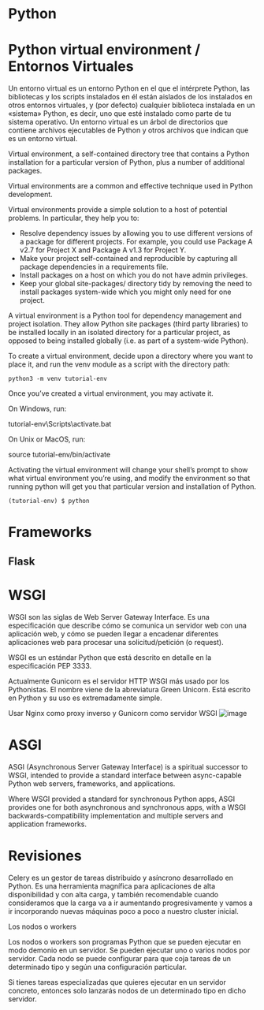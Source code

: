 # Python


# Python virtual environment / Entornos Virtuales



Un entorno virtual es un entorno Python en el que el intérprete Python, las bibliotecas y los scripts instalados en él están aislados de los instalados en otros entornos virtuales, y (por defecto) cualquier biblioteca instalada en un «sistema» Python, es decir, uno que esté instalado como parte de tu sistema operativo.
Un entorno virtual es un árbol de directorios que contiene archivos ejecutables de Python y otros archivos que indican que es un entorno virtual.


 Virtual environment, a self-contained directory tree that contains a Python installation for a particular version of Python, plus a number of additional packages.
 
 Virtual environments are a common and effective technique used in Python development. 
 
 Virtual environments provide a simple solution to a host of potential problems. In particular, they help you to:

- Resolve dependency issues by allowing you to use different versions of a package for different projects. For example, you could use Package A v2.7 for Project X and Package A v1.3 for Project Y.
- Make your project self-contained and reproducible by capturing all package dependencies in a requirements file.
- Install packages on a host on which you do not have admin privileges.
- Keep your global site-packages/ directory tidy by removing the need to install packages system-wide which you might only need for one project.
	

A virtual environment is a Python tool for dependency management and project isolation. They allow Python site packages (third party libraries) to be installed locally in an isolated directory for a particular project, as opposed to being installed globally (i.e. as part of a system-wide Python).

To create a virtual environment, decide upon a directory where you want to place it, and run the venv module as a script with the directory path:

```
python3 -m venv tutorial-env
```


Once you’ve created a virtual environment, you may activate it.

On Windows, run:

tutorial-env\Scripts\activate.bat

On Unix or MacOS, run:

source tutorial-env/bin/activate

Activating the virtual environment will change your shell’s prompt to show what virtual environment you’re using, and modify the environment so that running python will get you that particular version and installation of Python. 

```
(tutorial-env) $ python
```

# Frameworks

## Flask 



# WSGI

WSGI son las siglas de Web Server Gateway Interface. Es una especificación que describe cómo se comunica un servidor web con una aplicación web, y cómo se pueden llegar a encadenar diferentes aplicaciones web para procesar una solicitud/petición (o request).

WSGI es un estándar Python que está descrito en detalle en la especificación PEP 3333.

Actualmente Gunicorn es el servidor HTTP WSGI más usado por los Pythonistas. El nombre viene de la abreviatura Green Unicorn. Está escrito en Python y su uso es extremadamente simple.


Usar Nginx como proxy inverso y Gunicorn como servidor WSGI
![image](https://github.com/proyecto-facturacion/erp/assets/222181/24e72ece-f627-4100-a650-1d9e7d634cd3)


# ASGI

ASGI (Asynchronous Server Gateway Interface) is a spiritual successor to WSGI, intended to provide a standard interface between async-capable Python web servers, frameworks, and applications.

Where WSGI provided a standard for synchronous Python apps, ASGI provides one for both asynchronous and synchronous apps, with a WSGI backwards-compatibility implementation and multiple servers and application frameworks.



# Revisiones

Celery es un gestor de tareas distribuido y asíncrono desarrollado en Python. Es una herramienta magnífica para aplicaciones de alta disponibilidad y con alta carga, y también recomendable cuando consideramos que la carga va a ir aumentando progresivamente y vamos a ir incorporando nuevas máquinas poco a poco a nuestro cluster inicial.

Los nodos o workers

Los nodos o workers son programas Python que se pueden ejecutar en modo demonio en un servidor. Se pueden ejecutar uno o varios nodos por servidor. Cada nodo se puede configurar para que coja tareas de un determinado tipo y según una configuración particular.

Si tienes tareas especializadas que quieres ejecutar en un servidor concreto, entonces solo lanzarás nodos de un determinado tipo en dicho servidor.

